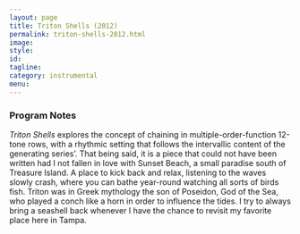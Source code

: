 ```yaml
---
layout: page
title: Triton Shells (2012)
permalink: triton-shells-2012.html
image:
style:
id:
tagline:
category: instrumental
menu:
---
```


### Program Notes

*Triton Shells* explores the concept of chaining in multiple-order-function 12-tone rows, with a rhythmic setting that follows the intervallic content of the generating series’. That being said, it is a piece that could not have been written had I not fallen in love with Sunset Beach, a small paradise south of Treasure Island. A place to kick back and relax, listening to the waves slowly crash, where you can bathe year-round watching all sorts of birds fish. Triton was in Greek mythology the son of Poseidon, God of the Sea, who played a conch like a horn in order to influence the tides. I try to always bring a seashell back whenever I have the chance to revisit my favorite place here in Tampa.